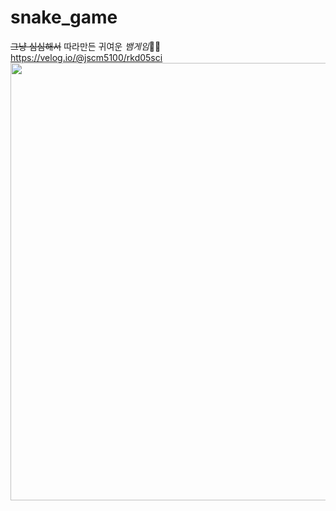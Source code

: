 # snake_game
~~그냥 심심해서~~ 따라만든 귀여운 *뱀게임*🐍🐍  
https://velog.io/@jscm5100/rkd05sci
<img src="https://user-images.githubusercontent.com/100042038/180605949-58d68b58-f0cc-4cbb-bf62-ba657722288d.png" width="1000" height="700"/>
